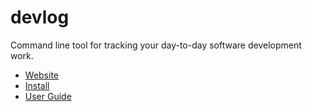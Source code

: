 # devlog
Command line tool for tracking your day-to-day software development work.

* [Website](https://devlog-cli.org)
* [Install](https://devlog-cli.org/install.html)
* [User Guide](https://devlog-cli.org/guide.html)
